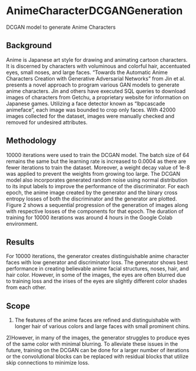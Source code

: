 # AnimeCharacterDCGANGeneration
 DCGAN model to generate Anime Characters

## Background
Anime is Japanese art style for drawing and animating cartoon characters. It is discerned by characters with voluminous and colorful hair, accentuated eyes, small noses, and large faces. “Towards the Automatic Anime Characters Creation with Generative Adversarial Networks” from Jin et al. presents a novel approach to program various GAN models to generate anime characters. Jin and others have executed SQL queries to download images of characters from Getchu, a proprietary website for information on Japanese games. Utilizing a face detector known as “lbpcascade animeface”, each image was bounded to crop only faces. With 42000 images collected for the dataset, images were manually checked and removed for undesired attributes.

## Methodology
10000 iterations were used to train the DCGAN model. The batch size of 64 remains the same but the learning rate is increased to 0.0004 as there are fewer iterations to train the dataset. Moreover, a weight decay value of 1e-8 was applied to prevent the weights from growing too large. The DCGAN model also incorporates generated random noise using normal distribution to its input labels to improve the performance of the discriminator. For each epoch, the anime image created by the generator and the binary cross entropy losses of both the discriminator and the generator are plotted. Figure 2 shows a sequential progression of the generation of images along with respective losses of the components for that epoch. The duration of training for 10000 iterations was around 4 hours in the Google Colab environment. 

## Results

For 10000 iterations, the generator creates distinguishable anime character faces with low generator and discriminator loss. The generator shows best performance in creating believable anime facial structures, noses, hair, and hair color. However, in some of the images, the eyes are often blurred due to training loss and the irises of the eyes are slightly different color shades from each other.

## Scope

1) The features of the anime faces are refined and distinguishable with longer hair of various colors and large faces with small prominent chins. 

2)However, in many of the images, the generator struggles to produce eyes of the same color with minimal blurring. To alleviate these issues in the future, training on the DCGAN can be done for a larger number of iterations or the convolutional blocks can be replaced with residual blocks that utilize skip connections to minimize loss.
